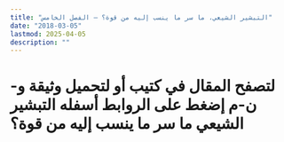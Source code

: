 ```yaml
---
title: "التبشير الشيعي، ما سر ما ينسب إليه من قوة؟ – الفصل الخامس"
date: "2018-03-05"
lastmod: 2025-04-05
description: ""
---
```

# **لتصفح المقال في كتيب أو لتحميل وثيقة و-ن-م إضغط على الروابط أسفله** **التبشير الشيعي ما سر ما ينسب إليه من قوة؟**

###
